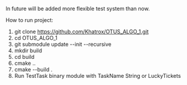 In future will be added more flexible test system than now.

How to run project:
1. git clone https://github.com/Khatrox/OTUS_ALGO_1.git
2. cd OTUS_ALGO_1
3. git submodule update --init --recursive
4. mkdir build
5. cd build
6. cmake ..
7. cmake --build .
8.  Run TestTask binary module with TaskName
    String or LuckyTickets

